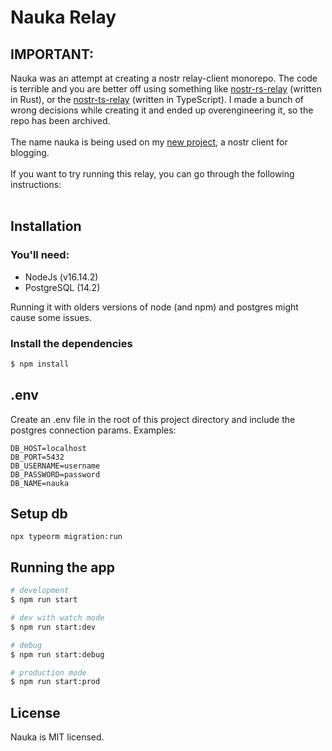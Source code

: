# Nauka Relay

## IMPORTANT:
Nauka was an attempt at creating a nostr relay-client monorepo. The code is terrible and you are better off using something like [nostr-rs-relay](https://sr.ht/~gheartsfield/nostr-rs-relay/) (written in Rust), or the [nostr-ts-relay](https://github.com/Cameri/nostr-ts-relay) (written in TypeScript). I made a bunch of wrong decisions while creating it and ended up overengineering it, so the repo has been archived.
<br>
<br>
The name nauka is being used on my [new project](https://github.com/basantagoswami/nauka), a nostr client for blogging.
<br>
<br>
If you want to try running this relay, you can go through the following instructions:
<br>
<br>

## Installation

### You'll need:

- NodeJs    (v16.14.2)
- PostgreSQL (14.2)

Running it with olders versions of node (and npm) and postgres might cause some issues.

### Install the dependencies
```bash
$ npm install
```

## .env

Create an .env file in the root of this project directory and include the postgres connection params. Examples:

```
DB_HOST=localhost
DB_PORT=5432
DB_USERNAME=username
DB_PASSWORD=password
DB_NAME=nauka
```
## Setup db

```
npx typeorm migration:run
```

## Running the app

```bash
# development
$ npm run start

# dev with watch mode
$ npm run start:dev

# debug
$ npm run start:debug

# production mode
$ npm run start:prod
```

## License

Nauka is MIT licensed.
